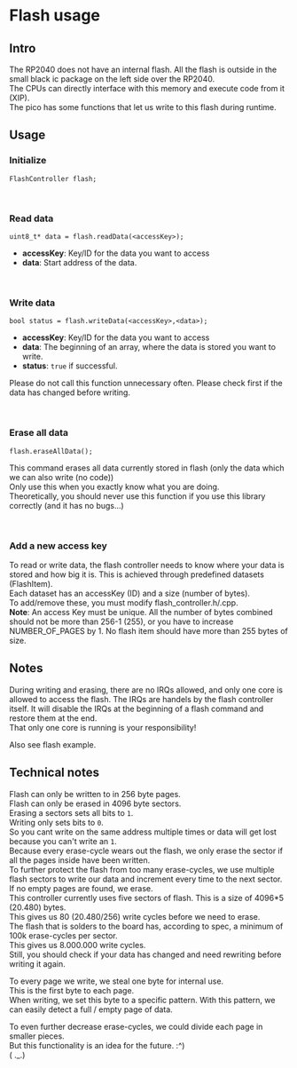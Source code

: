 # Flash usage
## Intro
The RP2040 does not have an internal flash.
All the flash is outside in the small black ic package on the left side over the RP2040.  
The CPUs can directly interface with this memory and execute code from it (XIP).  
The pico has some functions that let us write to this flash during runtime.  

## Usage
### Initialize
`FlashController flash;`

<br/>

### Read data
`uint8_t* data = flash.readData(<accessKey>);`

- **accessKey**: Key/ID for the data you want to access
- **data**: Start address of the data.

<br/>

### Write data
`bool status = flash.writeData(<accessKey>,<data>);`

- **accessKey**: Key/ID for the data you want to access
- **data**: The beginning of an array, where the data is stored you want to write.
- **status**: `true` if successful.

Please do not call this function unnecessary often.
Please check first if the data has changed before writing.

<br/>

### Erase all data
`flash.eraseAllData();`

This command erases all data currently stored in flash (only the data which we can also write (no code))  
Only use this when you exactly know what you are doing.  
Theoretically, you should never use this function if you use this library correctly (and it has no bugs...)

<br/>

### Add a new access key
To read or write data, the flash controller needs to know where your data is stored and how big it is.
This is achieved through predefined datasets (FlashItem).  
Each dataset has an accessKey (ID) and a size (number of bytes).  
To add/remove these, you must modify flash_controller.h/.cpp.  
**Note**: An access Key must be unique.
All the number of bytes combined should not be more than 256-1 (255), or you have to increase NUMBER_OF_PAGES by 1.
No flash item should have more than 255 bytes of size.

## Notes
During writing and erasing, there are no IRQs allowed, and only one core is allowed to access the flash.
The IRQs are handels by the flash controller itself.
It will disable the IRQs at the beginning of a flash command and restore them at the end.  
That only one core is running is your responsibility! 

Also see flash example.

## Technical notes
Flash can only be written to in 256 byte pages.  
Flash can only be erased in 4096 byte sectors.  
Erasing a sectors sets all bits to `1`.  
Writing only sets bits to `0`.  
So you cant write on the same address multiple times or data will get lost because you can't write an `1`.  
Because every erase-cycle wears out the flash, we only erase the sector if all the pages inside have been written.  
To further protect the flash from too many erase-cycles, we use multiple flash sectors to write our data and increment every time to the next sector.  
If no empty pages are found, we erase.  
This controller currently uses five sectors of flash.
This is a size of 4096*5 (20.480) bytes.  
This gives us 80 (20.480/256) write cycles before we need to erase.  
The flash that is solders to the board has, according to spec, a minimum of 100k erase-cycles per sector.  
This gives us 8.000.000 write cycles.  
Still, you should check if your data has changed and need rewriting before writing it again.

To every page we write, we steal one byte for internal use.  
This is the first byte to each page.  
When writing, we set this byte to a specific pattern.
With this pattern, we can easily detect a full / empty page of data.

To even further decrease erase-cycles, we could divide each page in smaller pieces.  
But this functionality is an idea for the future. :^)   
( ._.)
